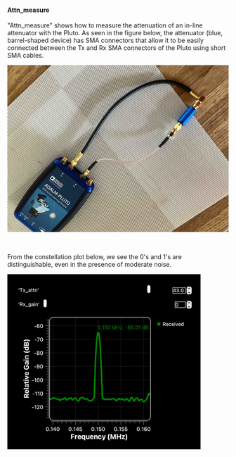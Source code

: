 #### Attn_measure
"Attn_measure" shows how to measure the attenuation of an in-line attenuator with the Pluto.  As seen in the figure below, the attenuator (blue, barrel-shaped device) has SMA connectors that allow it to be easily connected between the Tx and Rx SMA connectors of the Pluto using short SMA cables. 
&nbsp;

![Signals](https://github.com/michaelalex94536/GRCProjects/blob/main/Images/Pluto_Attn.png)

<p>&nbsp;</p>

From the constellation plot below, we see the 0's and 1's are distinguishable, even in the presence of moderate noise. 

![Signals](https://github.com/michaelalex94536/GRCProjects/blob/main/Images/PlutoAttenuator_spectrum.png)

